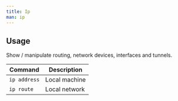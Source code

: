 ```yaml
---
title: Ip
man: ip
---
```


## Usage

Show / manipulate routing, network devices, interfaces and tunnels.

| Command | Description |
| --- | --- |
| `ip address` | Local machine |
| `ip route` | Local network |
